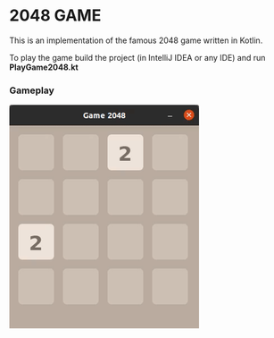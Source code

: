 2048 GAME
==========

This is an implementation of the famous 2048 game written in Kotlin.

To play the game build the project (in IntelliJ IDEA or any IDE) and run **PlayGame2048.kt**

### Gameplay
![gameplay](https://github.com/vandyG/2048-Game/blob/master/2048Game.gif)
